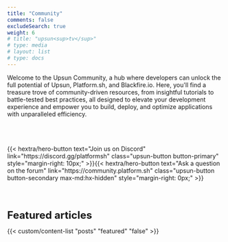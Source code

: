 ```yaml
---
title: "Community"
comments: false
excludeSearch: true
weight: 6
# title: "upsun<sup>tv</sup>"
# type: media
# layout: list
# type: docs
---
```


Welcome to the Upsun Community, a hub where developers can unlock the full potential of Upsun, Platform.sh, and Blackfire.io. Here, you'll find a treasure trove of community-driven resources, from insightful tutorials to battle-tested best practices, all designed to elevate your development experience and empower you to build, deploy, and optimize applications with unparalleled efficiency.

<!-- {{% custom/contributors %}} -->

<div class="hx-text-center hx-mt-6" style="margin-top: 4rem;">
{{< hextra/hero-button text="Join us on Discord" link="https://discord.gg/platformsh" 
  class="upsun-button button-primary" style="margin-right: 10px;"
>}}{{< hextra/hero-button text="Ask a question on the forum" link="https://community.platform.sh" 
  class="upsun-button button-secondary max-md:hx-hidden" style="margin-right: 0px;"
>}}
</div>

<div class="hx-mt-6 hx-text-center" style="margin-top: 4rem; font-size: 1.5rem; font-weight: 700;">
Featured articles
</div>

{{< custom/content-list "posts" "featured" "false" >}}

<!-- <div class="hx-mt-6 hx-text-center" style="margin-top: 4rem; font-size: 1.5rem; font-weight: 700;">
Meet the team
</div>

Lorem ipsum dolor sit amet, consectetur adipiscing elit. Phasellus vitae nunc non tellus euismod pretium. Nam justo dui, venenatis in fermentum sit amet, vulputate ut enim. Aenean finibus felis id egestas aliquet.

<div class="hx-text-center hx-mt-6" style="margin-top: 2rem;">
{{< hextra/hero-button text="Meet the team" link="/community/engage/people/" 
  class="upsun-button button-primary" style="margin-right: 10px;"
>}}
</div> -->

<!-- ## What's new -->

<!-- {{< custom/whats-new >}} -->

<!-- ## Contributors

Thanks to all our awesome contributors!

{{% custom/contributors %}} -->

<!-- ## Meet the Upsun team

<div class="hx-text-center hx-mt-6">
{{< hextra/hero-button text="Meet the team" link="/community/engage/people/" 
  class="upsun-button button-primary" style="margin-right: 10px;"
>}}
</div> -->

<!-- {{< custom/people >}} -->


